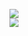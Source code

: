 [![](https://img.shields.io/badge/Made%20With-Github%20Spray-lightgrey.svg?style=for-the-badge&logo=github)](https://github.com/Annihil/github-spray#2311)  
[![](https://i.imgur.com/2DrTn0Z.gif)](https://github.com/Annihil/github-spray)